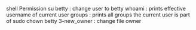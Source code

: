 shell Permission
su betty : change user to betty
whoami : prints effective username of current user
groups : prints all groups the current user is part of
sudo chown betty 3-new_owner : change file owner
